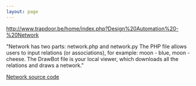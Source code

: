 ```yaml
---
layout: page
---
```

<p><a href="http://www.trapdoor.be/home/index.php?Design%20Automation%20-%20Network">http://www.trapdoor.be/home/index.php?Design%20Automation%20-%20Network</a></p>

<p>"Network has two parts: network.php and network.py The PHP file allows users to input relations (or associations), for example: moon - blue, moon - cheese. The DrawBot file is your local viewer, which downloads all the relations and draws a network."</p>

<p><a href="Network_source_code">Network source code</a></p>
